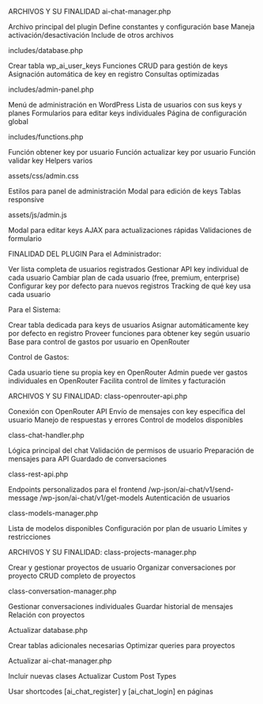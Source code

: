 ARCHIVOS Y SU FINALIDAD
ai-chat-manager.php

Archivo principal del plugin
Define constantes y configuración base
Maneja activación/desactivación
Include de otros archivos

includes/database.php

Crear tabla wp_ai_user_keys
Funciones CRUD para gestión de keys
Asignación automática de key en registro
Consultas optimizadas

includes/admin-panel.php

Menú de administración en WordPress
Lista de usuarios con sus keys y planes
Formularios para editar keys individuales
Página de configuración global

includes/functions.php

Función obtener key por usuario
Función actualizar key por usuario
Función validar key
Helpers varios

assets/css/admin.css

Estilos para panel de administración
Modal para edición de keys
Tablas responsive

assets/js/admin.js

Modal para editar keys
AJAX para actualizaciones rápidas
Validaciones de formulario

FINALIDAD DEL PLUGIN
Para el Administrador:

Ver lista completa de usuarios registrados
Gestionar API key individual de cada usuario
Cambiar plan de cada usuario (free, premium, enterprise)
Configurar key por defecto para nuevos registros
Tracking de qué key usa cada usuario

Para el Sistema:

Crear tabla dedicada para keys de usuarios
Asignar automáticamente key por defecto en registro
Proveer funciones para obtener key según usuario
Base para control de gastos por usuario en OpenRouter

Control de Gastos:

Cada usuario tiene su propia key en OpenRouter
Admin puede ver gastos individuales en OpenRouter
Facilita control de límites y facturación

ARCHIVOS Y SU FINALIDAD:
class-openrouter-api.php

Conexión con OpenRouter API
Envío de mensajes con key específica del usuario
Manejo de respuestas y errores
Control de modelos disponibles

class-chat-handler.php

Lógica principal del chat
Validación de permisos de usuario
Preparación de mensajes para API
Guardado de conversaciones

class-rest-api.php

Endpoints personalizados para el frontend
/wp-json/ai-chat/v1/send-message
/wp-json/ai-chat/v1/get-models
Autenticación de usuarios

class-models-manager.php

Lista de modelos disponibles
Configuración por plan de usuario
Límites y restricciones

ARCHIVOS Y SU FINALIDAD:
class-projects-manager.php

Crear y gestionar proyectos de usuario
Organizar conversaciones por proyecto
CRUD completo de proyectos

class-conversation-manager.php

Gestionar conversaciones individuales
Guardar historial de mensajes
Relación con proyectos

Actualizar database.php

Crear tablas adicionales necesarias
Optimizar queries para proyectos

Actualizar ai-chat-manager.php

Incluir nuevas clases
Actualizar Custom Post Types

Usar shortcodes [ai_chat_register] y [ai_chat_login] en páginas
